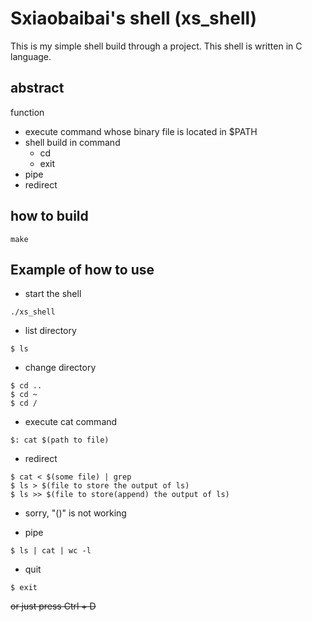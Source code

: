 # Sxiaobaibai's shell (xs_shell)
This is my simple shell build through a project. This shell is written in C language.

## abstract
function
- execute command whose binary file is located in $PATH
- shell build in command
	- cd
	- exit
- pipe
- redirect
## how to build
```
make
```
## Example of how to use
- start the shell
```
./xs_shell
```
- list directory
```
$ ls
```
- change directory
```
$ cd ..
$ cd ~
$ cd /
```
- execute cat command
```
$: cat $(path to file)
```
- redirect
```
$ cat < $(some file) | grep
$ ls > $(file to store the output of ls)
$ ls >> $(file to store(append) the output of ls)
```
* sorry, "()" is not working
- pipe
```
$ ls | cat | wc -l
```
- quit
```
$ exit
```
~~or just press Ctrl + D~~
